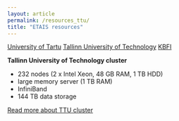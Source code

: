 ```yaml
---
layout: article
permalink: /resources_ttu/
title: "ETAIS resources"
---
```


<a href="../resources_ut/" class="btn-info"> University of Tartu</a>
<a href="../resources_ttu/" class="btn-success"> Tallinn University of Technology</a>
<a href="../resources_kbfi/" class="btn-info"> KBFI</a>

**Tallinn University of Technology cluster**

- 232 nodes (2 x Intel Xeon, 48 GB RAM, 1 TB HDD)  
- large memory server (1 TB RAM)  
- InfiniBand  
- 144 TB data storage  

[Read more about TTU cluster](https://wiki.ttu.ee/it/en/hpc "TTU HPC info")


